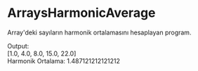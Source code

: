 # ArraysHarmonicAverage
Array'deki sayıların harmonik ortalamasını hesaplayan program.

Output: </br >
[1.0, 4.0, 8.0, 15.0, 22.0] </br >
Harmonik Ortalama: 1.487121212121212
